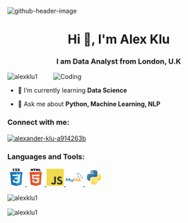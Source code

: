 ![github-header-image](https://github.com/alexklu1/task24/assets/113979059/b7d80bb0-35a0-43cf-b564-5cd6fd468057)

<h1 align="center">Hi 👋, I'm Alex Klu</h1>
<h3 align="center">I am Data Analyst from London, U.K</h3>
<img align="right" alt="Coding" width="400" src="https://www.lambdatest.com/resources/images/news24.gif" >

<p align="left"> <img src="https://komarev.com/ghpvc/?username=alexklu1&label=Profile%20views&color=0e75b6&style=flat" alt="alexklu1" /> </p>

- 🌱 I’m currently learning **Data Science**

- 💬 Ask me about **Python, Machine Learning, NLP**

<h3 align="left">Connect with me:</h3>
<p align="left">
<a href="https://linkedin.com/in/alexander-klu-a914263b" target="blank"><img align="center" src="https://raw.githubusercontent.com/rahuldkjain/github-profile-readme-generator/master/src/images/icons/Social/linked-in-alt.svg" alt="alexander-klu-a914263b" height="30" width="40" /></a>
</p>

<h3 align="left">Languages and Tools:</h3>
<p align="left"> <a href="https://www.w3schools.com/css/" target="_blank" rel="noreferrer"> <img src="https://raw.githubusercontent.com/devicons/devicon/master/icons/css3/css3-original-wordmark.svg" alt="css3" width="40" height="40"/> </a> <a href="https://www.w3.org/html/" target="_blank" rel="noreferrer"> <img src="https://raw.githubusercontent.com/devicons/devicon/master/icons/html5/html5-original-wordmark.svg" alt="html5" width="40" height="40"/> </a> <a href="https://developer.mozilla.org/en-US/docs/Web/JavaScript" target="_blank" rel="noreferrer"> <img src="https://raw.githubusercontent.com/devicons/devicon/master/icons/javascript/javascript-original.svg" alt="javascript" width="40" height="40"/> </a> <a href="https://www.mysql.com/" target="_blank" rel="noreferrer"> <img src="https://raw.githubusercontent.com/devicons/devicon/master/icons/mysql/mysql-original-wordmark.svg" alt="mysql" width="40" height="40"/> </a> <a href="https://www.python.org" target="_blank" rel="noreferrer"> <img src="https://raw.githubusercontent.com/devicons/devicon/master/icons/python/python-original.svg" alt="python" width="40" height="40"/> </a> </p>

<p><img align="center" src="https://github-readme-stats.vercel.app/api/top-langs?username=alexklu1&show_icons=true&locale=en&layout=compact" alt="alexklu1" /></p>

<p><img align="center" src="https://github-readme-streak-stats.herokuapp.com/?user=alexklu1&" alt="alexklu1" /></p>
